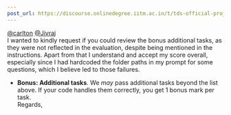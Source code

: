 ```yaml
---
post_url: https://discourse.onlinedegree.iitm.ac.in/t/tds-official-project1-discrepencies/171141/22
---
```

[@carlton](/u/carlton) [@Jivraj](/u/jivraj)  
I wanted to kindly request if you could review the bonus additional tasks, as they were not reflected in the evaluation, despite being mentioned in the instructions. Apart from that I understand and accept my score overall, especially since I had hardcoded the folder paths in my prompt for some questions, which I believe led to those failures.

* **Bonus: Additional tasks**. We *may* pass additional tasks beyond the list above. If your code handles them correctly, you get 1 bonus mark per task.  
  Regards,